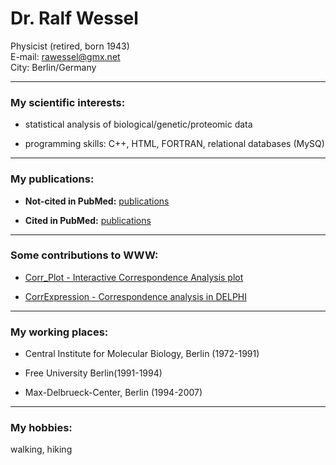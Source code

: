 # Dr. Ralf Wessel



Physicist (retired, born 1943)    
E-mail: rawessel@gmx.net        
City: Berlin/Germany       

***

### My scientific interests:
 

* statistical analysis of biological/genetic/proteomic data  

* programming skills: C++, HTML, FORTRAN,  relational databases (MySQ)  

*** 
### My publications:  


* **Not-cited in PubMed:**  <a href="https://RalfWess.github.io/Publications_not_in_PubMed.html" target="_blank"> publications</a> 

* **Cited in PubMed:**  <a href="http://www.ncbi.nlm.nih.gov/pubmed/?term=wessel+r" target="_blank"> publications</a> 


***  

### Some contributions to WWW:

* <a href="https://grippe.shinyapps.io/CA_plot/ " target="_blank">   Corr_Plot - Interactive Correspondence Analysis plot </a>  

* <a href="https://grippe.shinyapps.io/GelCali/ " target="_blank">  CorrExpression - Correspondence analysis in DELPHI </a>



*** 

### My working places:  

* Central Institute for Molecular Biology, Berlin (1972-1991)  

* Free University Berlin(1991-1994)  

* Max-Delbrueck-Center, Berlin (1994-2007)  


*** 
### My hobbies:  
walking, hiking
